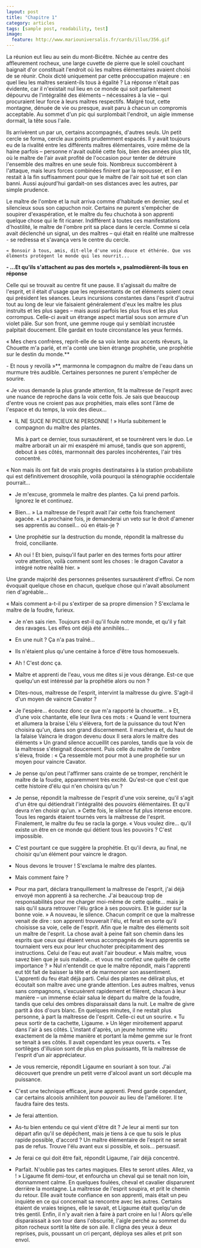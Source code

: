 ```yaml
---
layout: post
title: "Chapitre 1"
category: articles
tags: [sample post, readability, test]
image:
  feature: http://www.mariouniversalis.fr/cards/illus/356.gif
---
```


La réunion eut lieu au sein du mont-Bicêtre. Nichée au centre des affleurement rocheux, une large cuvette de pierre que le soleil couchant baignait d'or constituait l'endroit où les maîtres élémentaires avaient choisi de se réunir. Choix dicté uniquement par cette préoccupation majeure : en quel lieu les maîtres seraient-ils tous à égalité ? La réponse n'était pas évidente, car il n'existait nul lieu en ce monde qui soit parfaitement dépourvu de l'intégralité des éléments – nécessaires à la vie – qui procuraient leur force à leurs maîtres respectifs. Malgré tout, cette montagne, dénuée de vie ou presque, avait paru à chacun un compromis acceptable. Au sommet d'un pic qui surplombait l'endroit, un aigle immense dormait, la tête sous l'aile.

Ils arrivèrent un par un, certains accompagnés, d'autres seuls. Un petit cercle se forma, cercle aux points prudemment espacés. Il y avait toujours eu de la rivalité entre les différents maîtres élémentaires, voire même de la haine parfois – personne n'avait oublié cette fois, bien des années plus tôt, où le maître de l'air avait profité de l'occasion pour tenter de détruire l'ensemble des maîtres en une seule fois. Nombreux succombèrent à l'attaque, mais leurs forces combinées finirent par la repousser, et il en restait à la fin suffisamment pour que le maître de l'air soit tué et son clan banni. Aussi aujourd'hui gardait-on ses distances avec les autres, par simple prudence.

Le maître de l'ombre et la nuit arriva comme d'habitude en dernier, seul et silencieux sous son capuchon noir. Certains ne purent s'empêcher de soupirer d'exaspération, et le maître du feu chuchota à son apprenti quelque chose qui le fit ricaner. Indifférent à toutes ces manifestations d'hostilité, le maître de l'ombre prit sa place dans le cercle. Comme si cela avait déclenché un signal, un des maîtres – qui était en réalité une maîtresse - se redressa et s'avança vers le centre du cercle.

``« Bonsoir à tous, amis, dit-elle d'une voix douce et éthérée. Que vos éléments protègent le monde qui les nourrit...``

**\- ...Et qu'ils s'attachent au pas des mortels », psalmodièrent-ils tous en réponse**

Celle qui se trouvait au centre fit une pause. Il s'agissait du maître de l'esprit, et il était d'usage que les représentants de cet éléments soient ceux qui président les séances. Leurs incursions constantes dans l'esprit d'autrui tout au long de leur vie faisaient généralement d'eux les maître les plus instruits et les plus sages – mais aussi parfois les plus fous et les plus corrompus. Celle-ci avait un étrange aspect martial sous son armure d'un violet pâle. Sur son front, une gemme rouge qui y semblait incrustée palpitait doucement. Elle gardait en toute circonstance les yeux fermés.

« Mes chers confrères, reprit-elle de sa voix lente aux accents rêveurs, la Chouette m'a parlé, et m'a conté une bien étrange prophétie, une prophétie sur le destin du monde.**

\- Et nous y revoilà »**, marmonna le compagnon du maître de l'eau dans un murmure très audible. Certaines personnes ne purent s'empêcher de sourire.

« Je vous demande la plus grande attention, fit la maîtresse de l'esprit avec une nuance de reproche dans la voix cette fois. Je sais que beaucoup d'entre vous ne croient pas aux prophéties, mais elles sont l'âme de l'espace et du temps, la voix des dieux...

- IL NE SUCE NI PICIEUX NI PERSONNE ! » Hurla subitement le compagnon du maître des plantes.

    Mis à part ce dernier, tous sursautèrent, et se tournèrent vers le duo. Le maître arborait un air mi exaspéré mi amusé, tandis que son apprenti, debout à ses côtés, marmonnait des paroles incohérentes, l'air très concentré.

« Non mais ils ont fait de vrais progrès destinataires à la station probabiliste qui est définitivement drosophile, voilà pourquoi la sténographie occidentale pourrait...

- Je m'excuse, grommela le maître des plantes. Ça lui prend parfois. Ignorez le et continuez.
- Bien... » La maîtresse de l'esprit avait l'air cette fois franchement agacée. « La prochaine fois, je demanderai un veto sur le droit d'amener ses apprentis au conseil... où en étais-je ?

- Une prophétie sur la destruction du monde, répondit la maîtresse du froid, conciliante.

- Ah oui ! Et bien, puisqu'il faut parler en des termes forts pour attirer votre attention, voilà comment sont les choses : le dragon Cavator a intégré notre réalité hier. »

Une grande majorité des personnes présentes sursautèrent d'effroi. Ce nom évoquait quelque chose en chacun, quelque chose qui n'avait absolument rien d'agréable...

« Mais comment a-t-il pu s'extirper de sa propre dimension ? S'exclama le maître de la foudre, furieux.

- Je n'en sais rien. Toujours est-il qu'il foule notre monde, et qu'il y fait des ravages. Les elfes ont déjà été annihilés...

- En une nuit ? Ça n'a pas traîné...
- Ils n'étaient plus qu'une centaine à force d'être tous homosexuels.
- Ah ! C'est donc ça.

- Maître et apprenti de l'eau, vous me dites si je vous dérange. Est-ce que quelqu'un est intéressé par la prophétie alors ou non ?

- Dites-nous, maîtresse de l'esprit, intervint la maîtresse du givre. S'agit-il d'un moyen de vaincre Cavator ?
- Je l'espère... écoutez donc ce que m'a rapporté la chouette... » Et, d'une voix chantante, elle leur livra ces mots : « Quand le vent tournera et allumera la braise
L'élu s'élèvera, fort de la puissance du tout
N'en choisira qu'un, dans son grand discernement.
Il marchera et, du haut de la falaise
Vaincra le dragon devenu doux
Il sera alors le maître des éléments »
    Un grand silence accueillit ces paroles, tandis que la voix de la maîtresse s'éteignait doucement. Puis celle du maître de l'ombre s'éleva, froide :
« Ça ressemble mot pour mot à une prophétie sur un moyen pour vaincre Cavator.
- Je pense qu'on peut l'affirmer sans crainte de se tromper, renchérit le maître de la foudre, apparemment très excité. Qu'est-ce que c'est que cette histoire d'élu qui n'en choisira qu'un ?
- Je pense, répondit la maîtresse de l'esprit d'une voix sereine, qu'il s'agit d'un être qui détiendrait l'intégralité des pouvoirs élémentaires. Et qu'il devra n'en choisir qu'un. »
    Cette fois, le silence fut plus intense encore. Tous les regards étaient tournés vers la maîtresse de l'esprit. Finalement, le maître du feu se racla la gorge.
« Vous voulez dire... qu'il existe un être en ce monde qui détient tous les pouvoirs ? C'est impossible.
- C'est pourtant ce que suggère la prophétie. Et qu'il devra, au final, ne choisir qu'un élément pour vaincre le dragon.
- Nous devons le trouver ! S'exclama le maître des plantes.
- Mais comment faire ?
- Pour ma part, déclara tranquillement la maîtresse de l'esprit, j'ai déjà envoyé mon apprenti à sa recherche. J'ai beaucoup trop de responsabilités pour me charger moi-même de cette quête... mais je sais qu'il saura retrouver l'élu grâce à ses pouvoirs. Et le guider sur la bonne voie. »
    A nouveau, le silence. Chacun comprit ce que la maîtresse venait de dire : son apprenti trouverait l'élu, et ferait en sorte qu'il choisisse sa voie, celle de l'esprit. Afin que le maître des éléments soit un maître de l'esprit. La chose avait à peine fait son chemin dans les esprits que ceux qui étaient venus accompagnés de leurs apprentis se tournaient vers eux pour leur chuchoter précipitamment des instructions. Celui de l'eau eut avait l'air boudeur.
« Mais maître, vous savez bien que je suis malade... et vous me confiez une quête de cette importance ? »
    Nul n'entendit ce que le maître répondit, mais l'apprenti eut tôt fait de baisser la tête et de marmonner son assentiment. L'apprenti du feu était déjà parti. Celui des plantes ne délirait plus, et écoutait son maître avec une grande attention. Les autres maîtres, venus sans compagnons, s'excusèrent rapidement et filèrent, chacun à leur manière – un immense éclair salua le départ du maître de la foudre, tandis que celui des ombres disparaissait dans la nuit. Le maître de givre partit à dos d'ours blanc. En quelques minutes, il ne restait plus personne, à part la maîtresse de l'esprit.
    Celle-ci eut un sourire.
« Tu peux sortir de ta cachette, Ligaume. »
    Un léger miroitement apparut dans l'air à ses côtés. L'instant d'après, un jeune homme vêtu exactement de la même manière et portant la même gemme sur le front se tenait à ses côtés. Il avait cependant les yeux ouverts.
« Tes sortilèges d'illusion sont de plus en plus puissants, fit la maîtresse de l'esprit d'un air appréciateur.
- Je vous remercie, répondit Ligaume en souriant à son tour. J'ai découvert que prendre un petit verre d'alcool avant un sort décuple ma puissance.
- C'est une technique efficace, jeune apprenti. Prend garde cependant, car certains alcools annihilent ton pouvoir au lieu de l'améliorer. Il te faudra faire des tests.
- Je ferai attention.
- As-tu bien entendu ce qui vient d'être dit ? Je leur ai menti sur ton départ afin qu'il se dépêchent, mais je tiens à ce que tu sois le plus rapide possible, d'accord ? Un maître élémentaire de l'esprit ne serait pas de refus. Trouve l'élu avant eux si possible, et sois... persuasif.
- Je ferai ce qui doit être fait, répondit Ligaume, l'air déjà concentré.
- Parfait. N'oublie pas tes cartes magiques. Elles te seront utiles. Allez, va ! »
    Ligaume fit demi-tour, et enfourcha un cheval qui se tenait non loin, étonnamment calme. En quelques foulées, cheval et cavalier disparurent derrière la montagne. La maîtresse de l'esprit soupira, et prit le chemin du retour. Elle avait toute confiance en son apprenti, mais était un peu inquiète en ce qui concernait sa rencontre avec les autres. Certains étaient de vraies teignes, elle le savait, et Ligaume était quelqu'un de très gentil. Enfin, il n'y avait rien à faire à part croire en lui !
    Alors qu'elle disparaissait à son tour dans l'obscurité, l'aigle perché au sommet du piton rocheux sortit la tête de son aile. Il cligna des yeux à deux reprises, puis, poussant un cri perçant, déploya ses ailes et prit son envol.